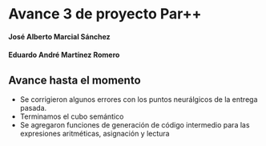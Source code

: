# Avance 3 de proyecto Par++
#### José Alberto Marcial Sánchez
#### Eduardo André Martínez Romero

## Avance hasta el momento

- Se corrigieron algunos errores con los puntos neurálgicos de la entrega pasada.
- Terminamos el cubo semántico 
- Se agregaron funciones de generación de código intermedio para las expresiones aritméticas, asignación y lectura